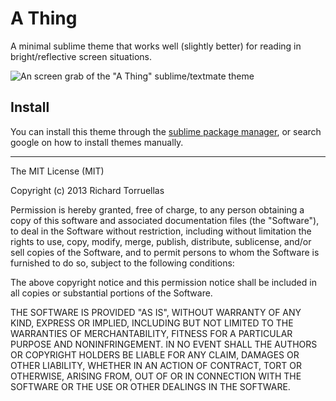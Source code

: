# A Thing

A minimal sublime theme that works well (slightly better) for reading in bright/reflective screen situations.

![An screen grab of the "A Thing" sublime/textmate theme](http://i.imgur.com/TaFA1XZ.png)

## Install

You can install this theme through the [sublime package manager](https://sublime.wbond.net/), or search google on how to install themes manually.

----

The MIT License (MIT)

Copyright (c) 2013 Richard Torruellas

Permission is hereby granted, free of charge, to any person obtaining a copy
of this software and associated documentation files (the "Software"), to deal
in the Software without restriction, including without limitation the rights
to use, copy, modify, merge, publish, distribute, sublicense, and/or sell
copies of the Software, and to permit persons to whom the Software is
furnished to do so, subject to the following conditions:

The above copyright notice and this permission notice shall be included in
all copies or substantial portions of the Software.

THE SOFTWARE IS PROVIDED "AS IS", WITHOUT WARRANTY OF ANY KIND, EXPRESS OR
IMPLIED, INCLUDING BUT NOT LIMITED TO THE WARRANTIES OF MERCHANTABILITY,
FITNESS FOR A PARTICULAR PURPOSE AND NONINFRINGEMENT. IN NO EVENT SHALL THE
AUTHORS OR COPYRIGHT HOLDERS BE LIABLE FOR ANY CLAIM, DAMAGES OR OTHER
LIABILITY, WHETHER IN AN ACTION OF CONTRACT, TORT OR OTHERWISE, ARISING FROM,
OUT OF OR IN CONNECTION WITH THE SOFTWARE OR THE USE OR OTHER DEALINGS IN
THE SOFTWARE.